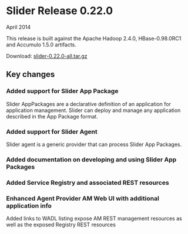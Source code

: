 <!---
   Licensed to the Apache Software Foundation (ASF) under one or more
   contributor license agreements.  See the NOTICE file distributed with
   this work for additional information regarding copyright ownership.
   The ASF licenses this file to You under the Apache License, Version 2.0
   (the "License"); you may not use this file except in compliance with
   the License.  You may obtain a copy of the License at

       http://www.apache.org/licenses/LICENSE-2.0

   Unless required by applicable law or agreed to in writing, software
   distributed under the License is distributed on an "AS IS" BASIS,
   WITHOUT WARRANTIES OR CONDITIONS OF ANY KIND, either express or implied.
   See the License for the specific language governing permissions and
   limitations under the License.
-->
  
# Slider Release 0.22.0

April 2014

This release is built against the Apache Hadoop 2.4.0, HBase-0.98.0RC1
and Accumulo 1.5.0 artifacts. 

Download: [slider-0.22.0-all.tar.gz](http://public-repo-1.hortonworks.com/slider/slider-0.22.0-all.tar.gz)


## Key changes

### Added support for Slider App Package

Slider AppPackages are a declarative definition of an application for application management. Slider can deploy and manage any application described in the App Package format.


### Added support for Slider Agent

Slider agent is a generic provider that can process Slider App Packages.

### Added documentation on developing and using Slider App Packages

### Added Service Registry and associated REST resources

### Enhanced Agent Provider AM Web UI with additional application info

Added links to WADL listing expose AM REST management resources as well as the exposed Registry REST resources



